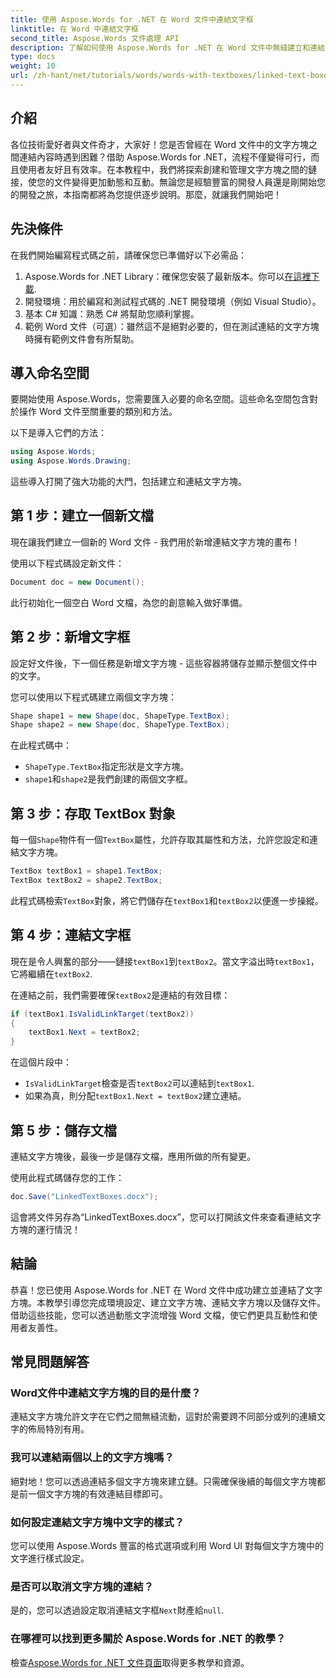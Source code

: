 ```yaml
---
title: 使用 Aspose.Words for .NET 在 Word 文件中連結文字框
linktitle: 在 Word 中連結文字框
second_title: Aspose.Words 文件處理 API
description: 了解如何使用 Aspose.Words for .NET 在 Word 文件中無縫建立和連結文字方塊。請遵循我們的詳細指南，輕鬆實現內容流程和專業結果。
type: docs
weight: 10
url: /zh-hant/net/tutorials/words/words-with-textboxes/linked-text-boxes/
---
```

## 介紹

各位技術愛好者與文件奇才，大家好！您是否曾經在 Word 文件中的文字方塊之間連結內容時遇到困難？借助 Aspose.Words for .NET，流程不僅變得可行，而且使用者友好且有效率。在本教程中，我們將探索創建和管理文字方塊之間的鏈接，使您的文件變得更加動態和互動。無論您是經驗豐富的開發人員還是剛開始您的開發之旅，本指南都將為您提供逐步說明。那麼，就讓我們開始吧！

## 先決條件

在我們開始編寫程式碼之前，請確保您已準備好以下必需品：

1.  Aspose.Words for .NET Library：確保您安裝了最新版本。你可以[在這裡下載](https://releases.aspose.com/words/net/).
2. 開發環境：用於編寫和測試程式碼的 .NET 開發環境（例如 Visual Studio）。
3. 基本 C# 知識：熟悉 C# 將幫助您順利掌握。
4. 範例 Word 文件（可選）：雖然這不是絕對必要的，但在測試連結的文字方塊時擁有範例文件會有所幫助。

## 導入命名空間

要開始使用 Aspose.Words，您需要匯入必要的命名空間。這些命名空間包含對於操作 Word 文件至關重要的類別和方法。

以下是導入它們的方法：

```csharp
using Aspose.Words;
using Aspose.Words.Drawing;
```

這些導入打開了強大功能的大門，包括建立和連結文字方塊。

## 第 1 步：建立一個新文檔

現在讓我們建立一個新的 Word 文件 - 我們用於新增連結文字方塊的畫布！

使用以下程式碼設定新文件：

```csharp
Document doc = new Document();
```

此行初始化一個空白 Word 文檔，為您的創意輸入做好準備。

## 第 2 步：新增文字框

設定好文件後，下一個任務是新增文字方塊 - 這些容器將儲存並顯示整個文件中的文字。

您可以使用以下程式碼建立兩個文字方塊：

```csharp
Shape shape1 = new Shape(doc, ShapeType.TextBox);
Shape shape2 = new Shape(doc, ShapeType.TextBox);
```

在此程式碼中：
- `ShapeType.TextBox`指定形狀是文字方塊。
- `shape1`和`shape2`是我們創建的兩個文字框。

## 第 3 步：存取 TextBox 對象

每一個`Shape`物件有一個`TextBox`屬性，允許存取其屬性和方法，允許您設定和連結文字方塊。

```csharp
TextBox textBox1 = shape1.TextBox;
TextBox textBox2 = shape2.TextBox;
```

此程式碼檢索`TextBox`對象，將它們儲存在`textBox1`和`textBox2`以便進一步操縱。

## 第 4 步：連結文字框

現在是令人興奮的部分——鏈接`textBox1`到`textBox2`。當文字溢出時`textBox1`，它將繼續在`textBox2`.

在連結之前，我們需要確保`textBox2`是連結的有效目標：

```csharp
if (textBox1.IsValidLinkTarget(textBox2))
{
    textBox1.Next = textBox2;
}
```

在這個片段中：
- `IsValidLinkTarget`檢查是否`textBox2`可以連結到`textBox1`.
- 如果為真，則分配`textBox1.Next = textBox2`建立連結。

## 第 5 步：儲存文檔

連結文字方塊後，最後一步是儲存文檔，應用所做的所有變更。

使用此程式碼儲存您的工作：

```csharp
doc.Save("LinkedTextBoxes.docx");
```

這會將文件另存為“LinkedTextBoxes.docx”，您可以打開該文件來查看連結文字方塊的運行情況！

## 結論

恭喜！您已使用 Aspose.Words for .NET 在 Word 文件中成功建立並連結了文字方塊。本教學引導您完成環境設定、建立文字方塊、連結文字方塊以及儲存文件。借助這些技能，您可以透過動態文字流增強 Word 文檔，使它們更具互動性和使用者友善性。

## 常見問題解答

### Word文件中連結文字方塊的目的是什麼？  
連結文字方塊允許文字在它們之間無縫流動，這對於需要跨不同部分或列的連續文字的佈局特別有用。

### 我可以連結兩個以上的文字方塊嗎？  
絕對地！您可以透過連結多個文字方塊來建立鏈。只需確保後續的每個文字方塊都是前一個文字方塊的有效連結目標即可。

### 如何設定連結文字方塊中文字的樣式？  
您可以使用 Aspose.Words 豐富的格式選項或利用 Word UI 對每個文字方塊中的文字進行樣式設定。

### 是否可以取消文字方塊的連結？  
是的，您可以透過設定取消連結文字框`Next`財產給`null`.

### 在哪裡可以找到更多關於 Aspose.Words for .NET 的教學？  
檢查[Aspose.Words for .NET 文件頁面](https://reference.aspose.com/words/net/)取得更多教學和資源。